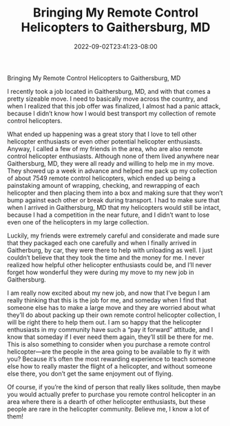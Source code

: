 ﻿---
title: "Bringing My Remote Control Helicopters to Gaithersburg, MD"
date: 2022-09-02T23:41:23-08:00
description: "remote control helicopters Tips for Web Success"
featured_image: "/images/remote control helicopters.jpg"
tags: ["remote control helicopters"]
---

Bringing My Remote Control Helicopters to Gaithersburg, MD

I recently took a job located in Gaithersburg, MD, and with that comes a pretty sizeable move.  I need to basically move across the country, and when I realized that this job offer was finalized, I almost had a panic attack, because I didn’t know how I would best transport my collection of remote control helicopters.

What ended up happening was a great story that I love to tell other helicopter enthusiasts or even other potential helicopter enthusiasts.  Anyway, I called a few of my friends in the area, who are also remote control helicopter enthusiasts.  Although none of them lived anywhere near Gaithersburg, MD, they were all ready and willing to help me in my move.  They showed up a week in advance and helped me pack up my collection of about 7549 remote control helicopters, which ended up being a painstaking amount of wrapping, checking, and rewrapping of each helicopter and then placing them into a box and making sure that they won’t bump against each other or break during transport.  I had to make sure that when I arrived in Gaithersburg, MD that my helicopters would still be intact, because I had a competition in the near future, and I didn’t want to lose even one of the helicopters in my large collection.

Luckily, my friends were extremely careful and considerate and made sure that they packaged each one carefully and when I finally arrived in Gaitherburg, by car, they were there to help with unloading as well.  I just couldn’t believe that they took the time and the money for me.  I never realized how helpful other helicopter enthusiasts could be, and I’ll never forget how wonderful they were during my move to my new job in Gaithersburg.

I am really now excited about my new job, and now that I’ve begun I am really thinking that this is the job for me, and someday when I find that someone else has to make a large move and they are worried about what they’ll do about packing up their own remote control helicopter collection, I will be right there to help them out.  I am so happy that the helicopter enthusiasts in my community have such a “pay it forward” attitude, and I know that someday if I ever need them again, they’ll still be there for me.  This is also something to consider when you purchase a remote control helicopter—are the people in the area going to be available to fly it with you?  Because it’s often the most rewarding experience to teach someone else how to really master the flight of a helicopter, and without someone else there, you don’t get the same enjoyment out of flying.

Of course, if you’re the kind of person that really likes solitude, then maybe you would actually prefer to purchase you remote control helicopter in an area where there is a dearth of other helicopter enthusiasts, but these people are rare in the helicopter community.  Believe me, I know a lot of them!
